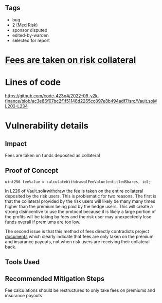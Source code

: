 ## Tags

- bug
- 2 (Med Risk)
- sponsor disputed
- edited-by-warden
- selected for report

# [Fees are taken on risk collateral](https://github.com/code-423n4/2022-09-y2k-finance-findings/issues/44) 

# Lines of code

https://github.com/code-423n4/2022-09-y2k-finance/blob/ac3e86f07bc2f1f51148d2265cc897e8b494adf7/src/Vault.sol#L203-L234


# Vulnerability details

## Impact

Fees are taken on funds deposited as collateral

## Proof of Concept

    uint256 feeValue = calculateWithdrawalFeeValue(entitledShares, id);

In L226 of Vault.sol#withdraw the fee is taken on the entire collateral deposited by the risk users. This is problematic for two reasons. The first is that the collateral provided by the risk users will likely be many many times higher than the premium being paid by the hedge users. This will create a strong disincentive to use the protocol because it is likely a large portion of the profits will be taking by fees and the risk user may unexpectedly lose funds overall if premiums are too low.

The second issue is that this method of fees directly contradicts project [documents](https://medium.com/@Y2KFinance/introducing-earthquake-pt-2-6f206cd4b315) which clearly indicate that fees are only taken on the premium and insurance payouts, not when risk users are receiving their collateral back. 

## Tools Used

## Recommended Mitigation Steps

Fee calculations should be restructured to only take fees on premiums and insurance payouts